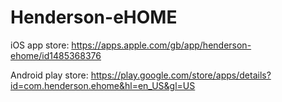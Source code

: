 # Henderson-eHOME

iOS app store:
https://apps.apple.com/gb/app/henderson-ehome/id1485368376

Android play store:
https://play.google.com/store/apps/details?id=com.henderson.ehome&hl=en_US&gl=US
